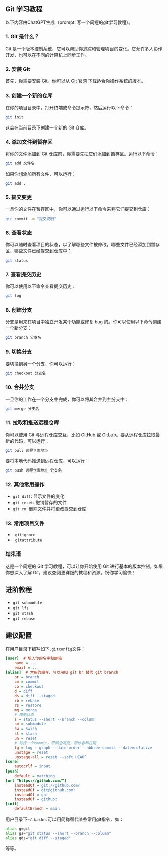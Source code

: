 ## Git 学习教程

以下内容由ChatGPT生成（prompt: 写一个简短的git学习教程）。

### 1. Git 是什么？

Git 是一个版本控制系统，它可以帮助你追踪和管理项目的变化。它允许多人协作开发，也可以在不同的计算机上同步工作。

### 2. 安装 Git

首先，你需要安装 Git。你可以从 [Git 官网](https://git-scm.com/downloads) 下载适合你操作系统的版本。

### 3. 创建一个新的仓库

在你的项目目录中，打开终端或命令提示符，然后运行以下命令：

```bash
git init
```

这会在当前目录下创建一个新的 Git 仓库。

### 4. 添加文件到暂存区

将你的文件添加到 Git 仓库前，你需要先把它们添加到暂存区。运行以下命令：

```bash
git add 文件名
```

如果你想添加所有文件，可以运行：

```bash
git add .
```

### 5. 提交变更

一旦你的文件在暂存区中，你可以通过运行以下命令来将它们提交到仓库：

```bash
git commit -m "提交说明"
```

### 6. 查看状态

你可以随时查看项目的状态，以了解哪些文件被修改，哪些文件已经添加到暂存区，哪些文件已经提交到仓库中：

```bash
git status
```

### 7. 查看提交历史

你可以使用以下命令查看提交历史：

```bash
git log
```

### 8. 创建分支

分支是用来在项目中独立开发某个功能或修复 bug 的。你可以使用以下命令创建一个新分支：

```bash
git branch 分支名
```

### 9. 切换分支

要切换到另一个分支，你可以运行：

```bash
git checkout 分支名
```

### 10. 合并分支

一旦你的工作在一个分支中完成，你可以将其合并到主分支中：

```bash
git merge 分支名
```

### 11. 拉取和推送远程仓库

你可以使用 Git 与远程仓库交互，比如 GitHub 或 GitLab。要从远程仓库拉取最新的代码，可以运行：

```bash
git pull 远程仓库地址
```

要将本地代码推送到远程仓库，可以运行：

```bash
git push 远程仓库地址 分支名
```

### 12. 其他常用操作

- `git diff`: 显示文件的变化
- `git reset`: 撤销暂存的文件
- `git rm`: 删除文件并将更改提交到仓库


### 13. 常用项目文件

- `.gitignore`
- `.gitattribute`


### 结束语

这是一个简短的 Git 学习教程，可以让你开始使用 Git 进行基本的版本控制。如果你想深入了解 Git，建议查阅更详细的教程和资源。祝你学习愉快！


## 进阶教程

- `git submodule`
- `git lfs`
- `git stash`
- `git rebase`


## 建议配置

在用户目录下编写如下`.gitconfig`文件：
```ini
[user]  # 填入你的名字和邮箱
    name = ...
    email = ...
[alias]  # 常用的缩写，可以用如 git br 替代 git branch
    br = branch
    cm = commit
    co = checkout
    d = diff
    ds = diff --staged
    rb = rebase
    rs = restore
    mg = merge
    # 精简状态
    s = status --short --branch --column
    sm = submodule
    sw = swich
    st = stash
    un = reset
    # 每行一个commit，带颜色高亮，带作者和日期
    lg = log --graph --date-order --abbrev-commit --date=relative
    unstage = reset
    unstage-all = reset --soft HEAD^
[core]
    autocrlf = input
[push]
    default = matching
[url "https://github.com/"]
    insteadOf = git://github.com/
    insteadOf = git@github.com:
    insteadOf = gh:
    insteadOf = github:
[init]
    defaultBranch = main
```

用户目录下`~/.bashrc`可以用简称替代某些常用git指令，如：
```bash
alias g=git
alias gs="git status --short --branch --column"
alias gds="git diff --staged"
```
等等。
